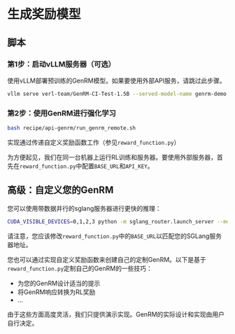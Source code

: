 # 生成奖励模型

## 脚本

### 第1步：启动vLLM服务器（可选）

使用vLLM部署预训练的GenRM模型。如果要使用外部API服务，请跳过此步骤。

```bash
vllm serve verl-team/GenRM-CI-Test-1.5B --served-model-name genrm-demo
```

### 第2步：使用GenRM进行强化学习

```bash
bash recipe/api-genrm/run_genrm_remote.sh
```

实现通过传递自定义奖励函数工作（参见`reward_function.py`）

为方便起见，我们在同一台机器上运行RL训练和服务器。要使用外部服务器，首先在`reward_function.py`中配置`BASE_URL`和`API_KEY`。

## 高级：自定义您的GenRM

您可以使用带数据并行的sglang服务器进行更快的推理：

```bash
CUDA_VISIBLE_DEVICES=0,1,2,3 python -m sglang_router.launch_server --model-path verl-team/GenRM-CI-Test-1.5B --dp-size 4
```

请注意，您应该修改`reward_function.py`中的`BASE_URL`以匹配您的SGLang服务器地址。

您也可以通过实现自定义奖励函数来创建自己的定制GenRM。以下是基于`reward_function.py`定制自己的GenRM的一些技巧：

- 为您的GenRM设计适当的提示
- 将GenRM响应转换为RL奖励
- ...

由于这些方面高度灵活，我们只提供演示实现。GenRM的实际设计和实现由用户自行决定。